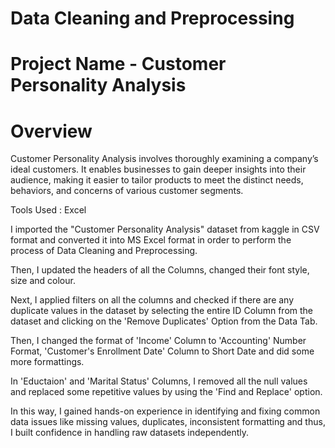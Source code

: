 # Data Cleaning and Preprocessing

# Project Name - Customer Personality Analysis

# Overview

Customer Personality Analysis involves thoroughly examining a company’s ideal customers. It enables businesses to gain deeper insights into their audience, making it easier to tailor products to meet the distinct needs, behaviors, and concerns of various customer segments.

Tools Used : Excel

I imported the "Customer Personality Analysis" dataset from kaggle in CSV format and converted it into MS Excel format in order to perform the process of Data Cleaning and Preprocessing.

Then, I updated the headers of all the Columns, changed their font style, size and colour.

Next, I applied filters on all the columns and checked if there are any duplicate values in the dataset by selecting the entire ID Column from the dataset and clicking on the 'Remove Duplicates' Option from the Data Tab.

Then, I changed the format of 'Income' Column to 'Accounting' Number Format, 'Customer's Enrollment Date' Column to Short Date and did some more formattings.

In 'Eductaion' and 'Marital Status' Columns, I removed all the null values and replaced some repetitive values by using the 'Find and Replace' option.

In this way, I gained hands-on experience in identifying and fixing common data issues like missing values, duplicates, inconsistent formatting and thus, I built confidence in handling raw datasets independently.

